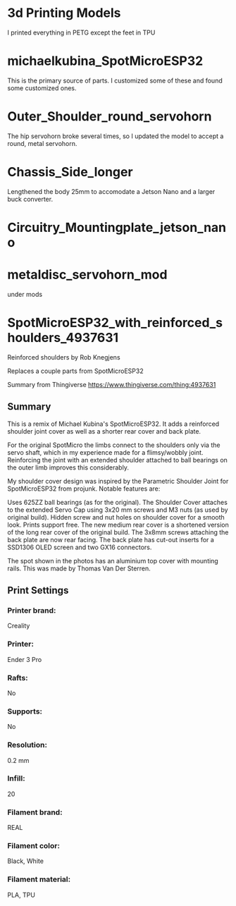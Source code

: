 # 3d Printing Models
I printed everything in PETG except the feet in TPU


# michaelkubina_SpotMicroESP32
This is the primary source of parts. I customized some of these and found some customized ones.


# Outer_Shoulder_round_servohorn
The hip servohorn broke several times, so I updated the model to accept a round, metal servohorn.


# Chassis_Side_longer
Lengthened the body 25mm to accomodate a Jetson Nano and a larger buck converter.


# Circuitry_Mountingplate_jetson_nano

# metaldisc_servohorn_mod
under mods



# SpotMicroESP32_with_reinforced_shoulders_4937631
Reinforced shoulders by Rob Knegjens

Replaces a couple parts from SpotMicroESP32

Summary from Thingiverse https://www.thingiverse.com/thing:4937631

## Summary
This is a remix of Michael Kubina's SpotMicroESP32. It adds a reinforced shoulder joint cover as well as a shorter rear cover and back plate.

For the original SpotMicro the limbs connect to the shoulders only via the servo shaft, which in my experience made for a flimsy/wobbly joint. Reinforcing the joint with an extended shoulder attached to ball bearings on the outer limb improves this considerably.

My shoulder cover design was inspired by the Parametric Shoulder Joint for SpotMicroESP32 from projunk. Notable features are:

Uses 625ZZ ball bearings (as for the original).
The Shoulder Cover attaches to the extended Servo Cap using 3x20 mm screws and M3 nuts (as used by original build).
Hidden screw and nut holes on shoulder cover for a smooth look.
Prints support free.
The new medium rear cover is a shortened version of the long rear cover of the original build. The 3x8mm screws attaching the back plate are now rear facing. The back plate has cut-out inserts for a SSD1306 OLED screen and two GX16 connectors.

The spot shown in the photos has an aluminium top cover with mounting rails. This was made by Thomas Van Der Sterren.

## Print Settings
### Printer brand:
Creality

### Printer:
Ender 3 Pro

### Rafts:
No
### Supports:
No
### Resolution:
0.2 mm
### Infill:
20
### Filament brand:
REAL

### Filament color:
Black, White

### Filament material:
PLA, TPU








